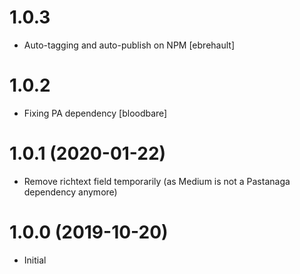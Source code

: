 # 1.0.3

- Auto-tagging and auto-publish on NPM [ebrehault]

# 1.0.2

- Fixing PA dependency [bloodbare]

# 1.0.1 (2020-01-22)

- Remove richtext field temporarily (as Medium is not a Pastanaga dependency anymore)

# 1.0.0 (2019-10-20)

- Initial
